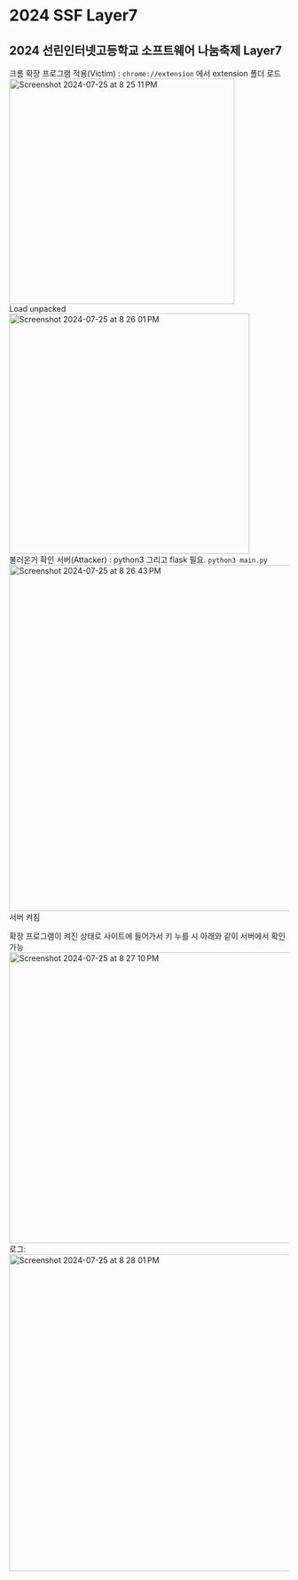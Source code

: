 # 2024 SSF Layer7
## 2024 선린인터넷고등학교 소프트웨어 나눔축제 Layer7

크롬 확장 프로그램 적용(Victim) : `chrome://extension` 에서 extension 폴더 로드<br>
<img width="406" alt="Screenshot 2024-07-25 at 8 25 11 PM" src="https://github.com/user-attachments/assets/411fc711-1310-4b8e-ac16-6c52c4a0c4c9"><br>
Load unpacked
<img width="433" alt="Screenshot 2024-07-25 at 8 26 01 PM" src="https://github.com/user-attachments/assets/b0c8d9ae-b2cf-41d0-94af-53acd03d7fde"><br>
불러온거 확인
서버(Attacker) : python3 그리고 flask 필요. `python3 main.py`
<img width="624" alt="Screenshot 2024-07-25 at 8 26 43 PM" src="https://github.com/user-attachments/assets/e15246aa-fcc5-4c4e-bc27-d01daf369660"><br>
서버 켜짐

확장 프로그램이 켜진 상태로 사이트에 들어가서 키 누를 시 아래와 같이 서버에서 확인 가능
<img width="524" alt="Screenshot 2024-07-25 at 8 27 10 PM" src="https://github.com/user-attachments/assets/a190ca05-4353-44c3-8bfb-3030afe7ba87"><br>
로그:
<img width="571" alt="Screenshot 2024-07-25 at 8 28 01 PM" src="https://github.com/user-attachments/assets/f3b14937-21ce-4b99-b4db-6baf942d5c4a">
